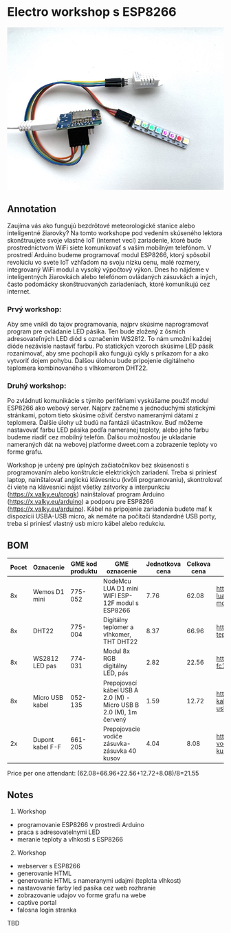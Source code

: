 # Electro workshop s ESP8266

![image](readme.jpg)

## Annotation
Zaujíma vás ako fungujú bezdrôtové meteorologické stanice alebo inteligentné žiarovky? Na tomto workshope pod vedením skúseného lektora skonštruujete svoje vlastné IoT (internet vecí) zariadenie, ktoré bude prostredníctvom WiFi siete komunikovať s vaším mobilným telefónom. 
V prostredí Arduino budeme programovať modul ESP8266, ktorý spôsobil revolúciu vo svete IoT vzhľadom na svoju nízku cenu, malé rozmery, integrovaný WiFi modul a vysoký výpočtový výkon. Dnes ho nájdeme v inteligentných žiarovkách alebo telefónom ovládaných zásuvkách a iných, často podomácky skonštruovaných zariadeniach, ktoré komunikujú cez internet.

### Prvý workshop:
Aby sme vnikli do tajov programovania, najprv skúsime naprogramovať program pre ovládanie LED pásika. Ten bude zložený z ôsmich adresovateľných LED diód s označením WS2812. To nám umožní každej dióde nezávisle nastaviť farbu. Po statických vzoroch skúsime LED pásik rozanimovať, aby sme pochopili ako fungujú cykly s príkazom for a ako vytvoriť dojem pohybu.
Ďalšou úlohou bude pripojenie digitálneho teplomera kombinovaného s vlhkomerom DHT22. 

### Druhý workshop:
Po zvládnutí komunikácie s týmito perifériami vyskúšame použiť modul ESP8266 ako webový server. Najprv začneme s jednoduchými statickými stránkami, potom tieto skúsime oživiť čerstvo nameranými dátami z teplomera. 
Ďalšie úlohy už budú na fantázii účastníkov. Buď môžeme nastavovať farbu LED pásika podľa nameranej teploty, alebo jeho farbu budeme riadiť cez mobilný telefón. Ďalšou možnosťou je ukladanie nameraných dát na webovej platforme dweet.com a zobrazenie teploty vo forme grafu.

Workshop je určený pre úplných začiatočníkov bez skúseností s programovaním alebo konštrukcie elektrických zariadení. Treba si priniesť laptop, nainštalovať anglickú klávesnicu (kvôli programovaniu), skontrolovať či viete na klávesnici nájst všetky zátvorky a interpunkciu (https://x.valky.eu/progk) nainštalovať program Arduino (https://x.valky.eu/arduino) a podporu pre ESP8266 (https://x.valky.eu/arduino). Kábel na pripojenie zariadenia budete mať k dispozícii USBA-USB micro, ak nemáte na počítači štandardné USB porty, treba si priniesť vlastný usb micro kábel alebo redukciu.

## BOM

| Pocet | Oznacenie                     | GME kod produktu | GME oznacenie                                         | Jednotkova cena | Celkova cena | Linka         |
|-------|-------------------------------|---------|-----------------------------------------------|-----------------|--------------|---------------|
| 8x    | Wemos D1 mini                 | 775-052 | NodeMcu LUA D1 mini WIFI ESP-12F modul s ESP8266 | 7.76         | 62.08        | https://www.gme.sk/nodemcu-lua-d1-mini-wifi-esp-12f-modul-s-esp8266 |
| 8x    | DHT22                         | 775-004 | Digitálny teplomer a vlhkomer, THT DHT22      | 8.37            | 66.96        | https://www.gme.sk/digitalny-teplomer-a-vlhkomer-s-dht22 |
| 8x    | WS2812 LED pas                | 774-031 | Modul 8x RGB digitálny LED, pás               | 2.82            | 22.56        | https://www.gme.sk/modul-fc101-8x-rgb-digitalny-led-pas |
| 8x    | Micro USB kabel               | 052-135 | Prepojovací kábel USB A 2.0 (M) - Micro USB B 2.0 (M), 1m červený | 1.59 | 12.72 | https://www.gme.sk/prepojovaci-kabel-goobay-usb-2-0-a-m-usb-2-0-micro-m-1m-cerveny |
| 2x    | Dupont kabel F-F              | 661-205 | Prepojovacie vodiče zásuvka-zásuvka 40 kusov  | 4.04            | 8.08         | https://www.gme.sk/propojovaci-vodice-zasuvka-zasuvka-40-kusu |

Price per one attendant: (62.08+66.96+22.56+12.72+8.08)/8=21.55


## Notes

1. Workshop
  - programovanie ESP8266 v prostredi Arduino
  - praca s adresovatelnymi LED
  - meranie teploty a vlhkosti s ESP8266
2. Workshop
  - webserver s ESP8266
  - generovanie HTML
  - generovanie HTML s nameranymi udajmi (teplota vlhkost)
  - nastavovanie farby led pasika cez web rozhranie
  - zobrazovanie udajov vo forme grafu na webe
  - captive portal
  - falosna login stranka

TBD

